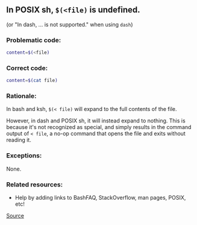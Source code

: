 ## In POSIX sh, `$(<file)` is undefined.

(or "In dash, ... is not supported." when using `dash`)

### Problematic code:

```sh
content=$(<file)
```

### Correct code:

```sh
content=$(cat file)
```

### Rationale:

In bash and ksh, `$(< file)` will expand to the full contents of the file.

However, in dash and POSIX sh, it will instead expand to nothing. This is because it's not recognized as special, and simply results in the command output of `< file`, a no-op command that opens the file and exits without reading it.
 
### Exceptions:

None.

### Related resources:

* Help by adding links to BashFAQ, StackOverflow, man pages, POSIX, etc!

[Source](https://github.com/koalaman/shellcheck/wiki/SC3034)

